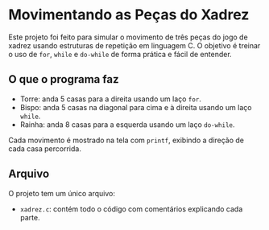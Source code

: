 # Movimentando as Peças do Xadrez

Este projeto foi feito para simular o movimento de três peças do jogo de xadrez usando estruturas de repetição em linguagem C. O objetivo é treinar o uso de `for`, `while` e `do-while` de forma prática e fácil de entender.

## O que o programa faz

- Torre: anda 5 casas para a direita usando um laço `for`.
- Bispo: anda 5 casas na diagonal para cima e à direita usando um laço `while`.
- Rainha: anda 8 casas para a esquerda usando um laço `do-while`.

Cada movimento é mostrado na tela com `printf`, exibindo a direção de cada casa percorrida.

## Arquivo

O projeto tem um único arquivo:
- `xadrez.c`: contém todo o código com comentários explicando cada parte.
